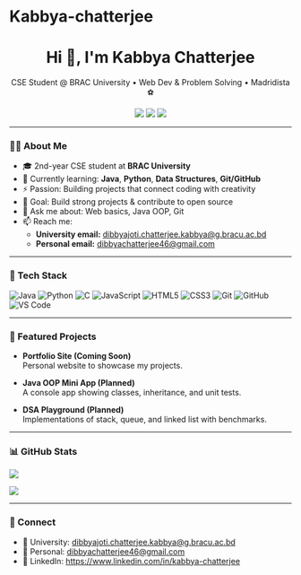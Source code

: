# Kabbya-chatterjee
<!-- Profile Header -->
<h1 align="center">Hi 👋, I'm Kabbya Chatterjee</h1>
<p align="center">
CSE Student @ BRAC University • Web Dev & Problem Solving • Madridista ⚽
</p>

<!-- Quick Badges -->
<p align="center">
  <a href="mailto:dibbyajoti.chatterjee.kabbya@g.bracu.ac.bd"><img src="https://img.shields.io/badge/Email%20(University)-Contact-blue?style=for-the-badge"></a>
  <a href="mailto:dibbyachatterjee46@gmail.com"><img src="https://img.shields.io/badge/Email%20(Personal)-Contact-success?style=for-the-badge"></a>
  <a href="https://www.linkedin.com/in/your-link/"><img src="https://img.shields.io/badge/LinkedIn-Connect-informational?style=for-the-badge"></a>
</p>

---

### 👨‍💻 About Me
- 🎓 2nd-year CSE student at **BRAC University**
- 🌱 Currently learning: **Java**, **Python**, **Data Structures**, **Git/GitHub**
- ⚡ Passion: Building projects that connect coding with creativity
- 🎯 Goal: Build strong projects & contribute to open source
- 💬 Ask me about: Web basics, Java OOP, Git
- 📫 Reach me:  
  - **University email:** dibbyajoti.chatterjee.kabbya@g.bracu.ac.bd  
  - **Personal email:** dibbyachatterjee46@gmail.com  

---

### 🧰 Tech Stack
![Java](https://img.shields.io/badge/Java-ED8B00?logo=java&logoColor=white&style=for-the-badge)
![Python](https://img.shields.io/badge/Python-3776AB?logo=python&logoColor=white&style=for-the-badge)
![C](https://img.shields.io/badge/C-A8B9CC?logo=c&logoColor=black&style=for-the-badge)
![JavaScript](https://img.shields.io/badge/JavaScript-F7DF1E?logo=javascript&logoColor=black&style=for-the-badge)
![HTML5](https://img.shields.io/badge/HTML5-E34F26?logo=html5&logoColor=white&style=for-the-badge)
![CSS3](https://img.shields.io/badge/CSS3-1572B6?logo=css3&logoColor=white&style=for-the-badge)
![Git](https://img.shields.io/badge/Git-F05032?logo=git&logoColor=white&style=for-the-badge)
![GitHub](https://img.shields.io/badge/GitHub-181717?logo=github&logoColor=white&style=for-the-badge)
![VS Code](https://img.shields.io/badge/VS%20Code-007ACC?logo=visualstudiocode&logoColor=white&style=for-the-badge)

---

### 🚀 Featured Projects
- **Portfolio Site (Coming Soon)**  
  Personal website to showcase my projects.  

- **Java OOP Mini App (Planned)**  
  A console app showing classes, inheritance, and unit tests.  

- **DSA Playground (Planned)**  
  Implementations of stack, queue, and linked list with benchmarks.  



---

### 📊 GitHub Stats
<p>
<img src="https://github-readme-stats.vercel.app/api?username=kabbya46&show_icons=true&hide_title=true" /></p>
<p>
<img src="https://github-readme-stats.vercel.app/api/top-langs/?username=kabbya46&layout=compact" /> </p>

---

### 🤝 Connect
- 📧 University: dibbyajoti.chatterjee.kabbya@g.bracu.ac.bd  
- 📧 Personal: dibbyachatterjee46@gmail.com  
- 🔗 LinkedIn: https://www.linkedin.com/in/kabbya-chatterjee
